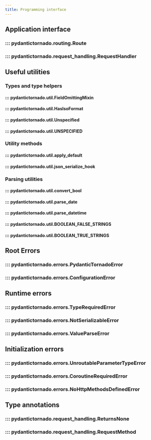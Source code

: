 ```yaml
---
title: Programming interface
---
```


## Application interface

### ::: pydantictornado.routing.Route

### ::: pydantictornado.request_handling.RequestHandler

## Useful utilities

### Types and type helpers

#### ::: pydantictornado.util.FieldOmittingMixin

#### ::: pydantictornado.util.HasIsoFormat

#### ::: pydantictornado.util.Unspecified

#### ::: pydantictornado.util.UNSPECIFIED

### Utility methods

#### ::: pydantictornado.util.apply_default

#### ::: pydantictornado.util.json_serialize_hook

### Parsing utilities

#### ::: pydantictornado.util.convert_bool

#### ::: pydantictornado.util.parse_date

#### ::: pydantictornado.util.parse_datetime

#### ::: pydantictornado.util.BOOLEAN_FALSE_STRINGS

#### ::: pydantictornado.util.BOOLEAN_TRUE_STRINGS

## Root Errors

### ::: pydantictornado.errors.PydanticTornadoError

### ::: pydantictornado.errors.ConfigurationError

## Runtime errors

### ::: pydantictornado.errors.TypeRequiredError

### ::: pydantictornado.errors.NotSerializableError

### ::: pydantictornado.errors.ValueParseError

## Initialization errors

### ::: pydantictornado.errors.UnroutableParameterTypeError

### ::: pydantictornado.errors.CoroutineRequiredError

### ::: pydantictornado.errors.NoHttpMethodsDefinedError

## Type annotations

### ::: pydantictornado.request_handling.ReturnsNone

### ::: pydantictornado.request_handling.RequestMethod
